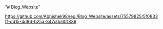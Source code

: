 "# Blog_Website" 

https://github.com/Abhishek98negi/Blog_Website/assets/75579825/5f0833ff-dd15-4d96-b25a-347c0c601839

